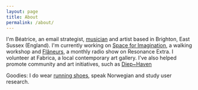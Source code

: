 ```yaml
---
layout: page
title: About
permalink: /about/
---
```


I'm Béatrice, an email strategist, [musician](https://www.facebook.com/captlovelace/) and artist based in Brighton, East Sussex (England). 
I'm currently working on [Space for Imagination](https://space-for-imagination.tumblr.com/), a walking workshop and [Flâneurs](https://www.mixcloud.com/flaneurs), a monthly radio show on Resonance Extra. 
I volunteer at Fabrica, a local contemporary art gallery. 
I've also helped promote community and  art initiatives, such as [Diep~Haven](http://www.diephaven.org/)

Goodies: I do wear [running shoes](http://theoatmeal.com/comics/running_shoes), speak Norwegian and study user research. 
